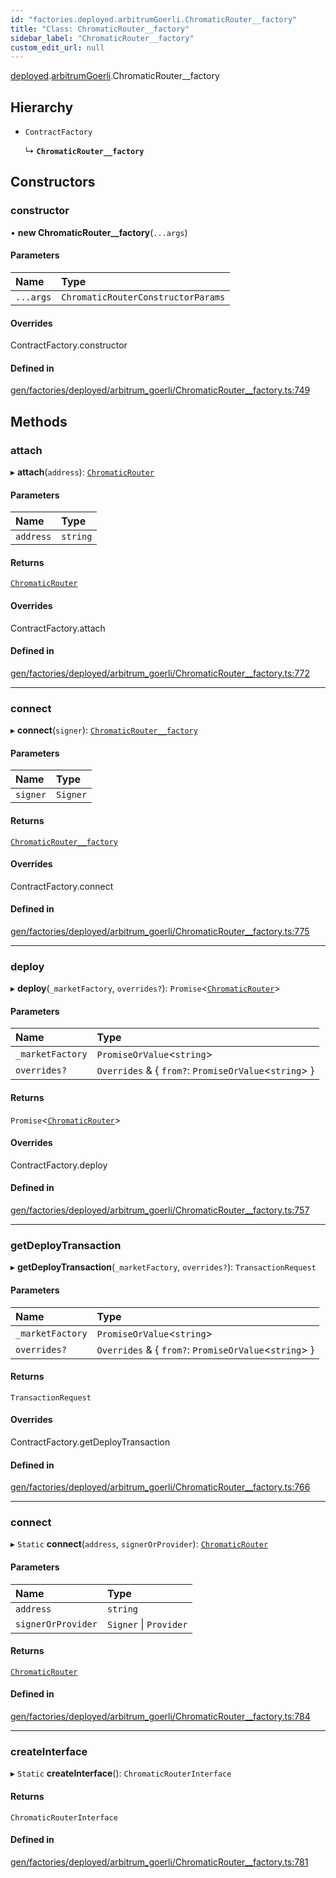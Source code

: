```yaml
---
id: "factories.deployed.arbitrumGoerli.ChromaticRouter__factory"
title: "Class: ChromaticRouter__factory"
sidebar_label: "ChromaticRouter__factory"
custom_edit_url: null
---
```


[deployed](../namespaces/factories.deployed.md).[arbitrumGoerli](../namespaces/factories.deployed.arbitrumGoerli.md).ChromaticRouter__factory

## Hierarchy

- `ContractFactory`

  ↳ **`ChromaticRouter__factory`**

## Constructors

### constructor

• **new ChromaticRouter__factory**(`...args`)

#### Parameters

| Name | Type |
| :------ | :------ |
| `...args` | `ChromaticRouterConstructorParams` |

#### Overrides

ContractFactory.constructor

#### Defined in

[gen/factories/deployed/arbitrum_goerli/ChromaticRouter__factory.ts:749](https://github.com/chromatic-protocol/sdk/blob/8bcb0f6/src/gen/factories/deployed/arbitrum_goerli/ChromaticRouter__factory.ts#L749)

## Methods

### attach

▸ **attach**(`address`): [`ChromaticRouter`](../interfaces/deployed.arbitrumGoerli.ChromaticRouter.md)

#### Parameters

| Name | Type |
| :------ | :------ |
| `address` | `string` |

#### Returns

[`ChromaticRouter`](../interfaces/deployed.arbitrumGoerli.ChromaticRouter.md)

#### Overrides

ContractFactory.attach

#### Defined in

[gen/factories/deployed/arbitrum_goerli/ChromaticRouter__factory.ts:772](https://github.com/chromatic-protocol/sdk/blob/8bcb0f6/src/gen/factories/deployed/arbitrum_goerli/ChromaticRouter__factory.ts#L772)

___

### connect

▸ **connect**(`signer`): [`ChromaticRouter__factory`](factories.deployed.arbitrumGoerli.ChromaticRouter__factory.md)

#### Parameters

| Name | Type |
| :------ | :------ |
| `signer` | `Signer` |

#### Returns

[`ChromaticRouter__factory`](factories.deployed.arbitrumGoerli.ChromaticRouter__factory.md)

#### Overrides

ContractFactory.connect

#### Defined in

[gen/factories/deployed/arbitrum_goerli/ChromaticRouter__factory.ts:775](https://github.com/chromatic-protocol/sdk/blob/8bcb0f6/src/gen/factories/deployed/arbitrum_goerli/ChromaticRouter__factory.ts#L775)

___

### deploy

▸ **deploy**(`_marketFactory`, `overrides?`): `Promise`<[`ChromaticRouter`](../interfaces/deployed.arbitrumGoerli.ChromaticRouter.md)\>

#### Parameters

| Name | Type |
| :------ | :------ |
| `_marketFactory` | `PromiseOrValue`<`string`\> |
| `overrides?` | `Overrides` & { `from?`: `PromiseOrValue`<`string`\>  } |

#### Returns

`Promise`<[`ChromaticRouter`](../interfaces/deployed.arbitrumGoerli.ChromaticRouter.md)\>

#### Overrides

ContractFactory.deploy

#### Defined in

[gen/factories/deployed/arbitrum_goerli/ChromaticRouter__factory.ts:757](https://github.com/chromatic-protocol/sdk/blob/8bcb0f6/src/gen/factories/deployed/arbitrum_goerli/ChromaticRouter__factory.ts#L757)

___

### getDeployTransaction

▸ **getDeployTransaction**(`_marketFactory`, `overrides?`): `TransactionRequest`

#### Parameters

| Name | Type |
| :------ | :------ |
| `_marketFactory` | `PromiseOrValue`<`string`\> |
| `overrides?` | `Overrides` & { `from?`: `PromiseOrValue`<`string`\>  } |

#### Returns

`TransactionRequest`

#### Overrides

ContractFactory.getDeployTransaction

#### Defined in

[gen/factories/deployed/arbitrum_goerli/ChromaticRouter__factory.ts:766](https://github.com/chromatic-protocol/sdk/blob/8bcb0f6/src/gen/factories/deployed/arbitrum_goerli/ChromaticRouter__factory.ts#L766)

___

### connect

▸ `Static` **connect**(`address`, `signerOrProvider`): [`ChromaticRouter`](../interfaces/deployed.arbitrumGoerli.ChromaticRouter.md)

#### Parameters

| Name | Type |
| :------ | :------ |
| `address` | `string` |
| `signerOrProvider` | `Signer` \| `Provider` |

#### Returns

[`ChromaticRouter`](../interfaces/deployed.arbitrumGoerli.ChromaticRouter.md)

#### Defined in

[gen/factories/deployed/arbitrum_goerli/ChromaticRouter__factory.ts:784](https://github.com/chromatic-protocol/sdk/blob/8bcb0f6/src/gen/factories/deployed/arbitrum_goerli/ChromaticRouter__factory.ts#L784)

___

### createInterface

▸ `Static` **createInterface**(): `ChromaticRouterInterface`

#### Returns

`ChromaticRouterInterface`

#### Defined in

[gen/factories/deployed/arbitrum_goerli/ChromaticRouter__factory.ts:781](https://github.com/chromatic-protocol/sdk/blob/8bcb0f6/src/gen/factories/deployed/arbitrum_goerli/ChromaticRouter__factory.ts#L781)
